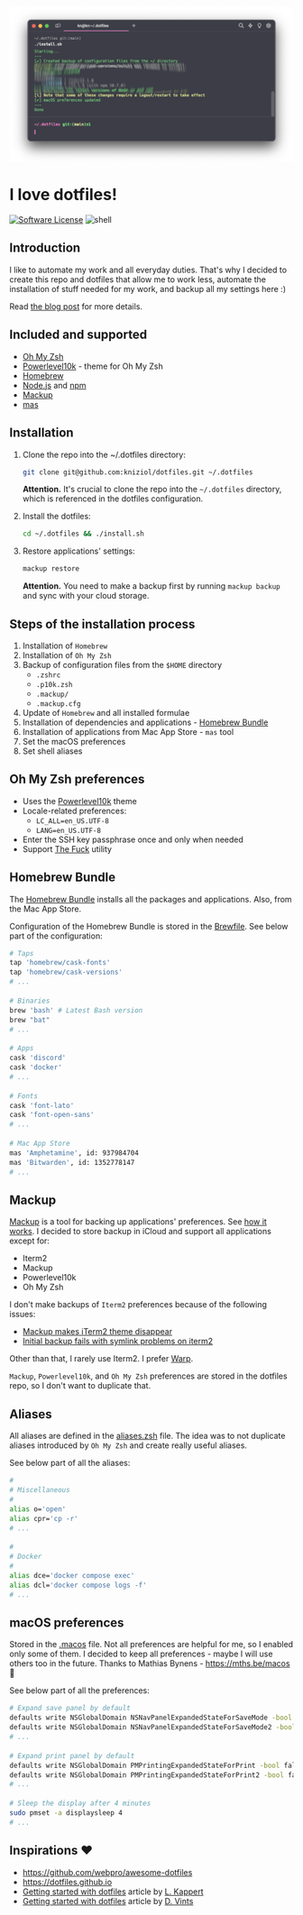 <img src="images/terminal.png" alt="Terminal">

# I love dotfiles!

[![Software License](https://img.shields.io/badge/license-MIT-green.svg)](./LICENSE)
![shell](https://img.shields.io/badge/Shell-Zsh-blue)

## Introduction

I like to automate my work and all everyday duties. That's why I decided to create this repo and dotfiles that allow me
to work less, automate the installation of stuff needed for my work, and backup all my settings here :)

Read [the blog post](https://niziol.me/2024/05/i-love-dotfiles/) for more details.

## Included and supported

- [Oh My Zsh](https://ohmyz.sh)
- [Powerlevel10k](https://github.com/romkatv/powerlevel10k) - theme for Oh My Zsh
- [Homebrew](https://brew.sh)
- [Node.js](https://nodejs.org) and [npm](https://www.npmjs.com)
- [Mackup](https://github.com/lra/mackup)
- [mas](https://github.com/mas-cli/mas)

## Installation

1. Clone the repo into the ~/.dotfiles directory:

    ```bash
    git clone git@github.com:kniziol/dotfiles.git ~/.dotfiles
    ```

   **Attention.**
   It's crucial to clone the repo into the `~/.dotfiles` directory, which is referenced in the dotfiles configuration.


2. Install the dotfiles:

    ```bash
    cd ~/.dotfiles && ./install.sh
    ```

3. Restore applications' settings:

    ```bash
    mackup restore
    ```

   **Attention.**
   You need to make a backup first by running `mackup backup` and sync with your cloud storage.

## Steps of the installation process

1. Installation of `Homebrew`
2. Installation of `Oh My Zsh`
3. Backup of configuration files from the `$HOME` directory
    - `.zshrc`
    - `.p10k.zsh`
    - `.mackup/`
    - `.mackup.cfg`
4. Update of `Homebrew` and all installed formulae
5. Installation of dependencies and applications - [Homebrew Bundle](https://github.com/Homebrew/homebrew-bundle)
6. Installation of applications from Mac App Store - `mas` tool
7. Set the macOS preferences
8. Set shell aliases

## Oh My Zsh preferences

- Uses the [Powerlevel10k](https://github.com/romkatv/powerlevel10k) theme
- Locale-related preferences:
    - `LC_ALL=en_US.UTF-8`
    - `LANG=en_US.UTF-8`
- Enter the SSH key passphrase once and only when needed
- Support [The Fuck](https://github.com/nvbn/thefuck) utility

## Homebrew Bundle

The [Homebrew Bundle](https://github.com/Homebrew/homebrew-bundle) installs all the packages and applications.
Also, from the Mac App Store.

Configuration of the Homebrew Bundle is stored in the [Brewfile](./Brewfile). See below part of the configuration:

```bash
# Taps
tap 'homebrew/cask-fonts'
tap 'homebrew/cask-versions'
# ...

# Binaries
brew 'bash' # Latest Bash version
brew "bat"
# ...

# Apps
cask 'discord'
cask 'docker'
# ...

# Fonts
cask 'font-lato'
cask 'font-open-sans'
# ...

# Mac App Store
mas 'Amphetamine', id: 937984704
mas 'Bitwarden', id: 1352778147
# ...
```

## Mackup

[Mackup](https://github.com/lra/mackup) is a tool for backing up applications' preferences. See
[how it works](https://github.com/lra/mackup?tab=readme-ov-file#bullsht-what-does-it-really-do-to-my-files). I decided
to store backup in iCloud and support all applications except for:

- Iterm2
- Mackup
- Powerlevel10k
- Oh My Zsh

I don't make backups of `Iterm2` preferences because of the following issues:

- [Mackup makes iTerm2 theme disappear](https://github.com/lra/mackup/issues/1916)
- [Initial backup fails with symlink problems on iterm2](https://github.com/lra/mackup/issues/1925)

Other than that, I rarely use Iterm2. I prefer [Warp](https://www.warp.dev/).

`Mackup`, `Powerlevel10k`, and `Oh My Zsh` preferences are stored in the dotfiles repo, so I don't want to duplicate
that.

## Aliases

All aliases are defined in the [aliases.zsh](./aliases.zsh) file. The idea was to not duplicate aliases introduced by
`Oh My Zsh` and create really useful aliases.

See below part of all the aliases:

```bash
#
# Miscellaneous
#
alias o='open'
alias cpr='cp -r'
# ...

#
# Docker
#
alias dce='docker compose exec'
alias dcl='docker compose logs -f'
# ...
```

## macOS preferences

Stored in the [.macos](./.macos) file. Not all preferences are helpful for me, so I enabled only some of them. I decided
to keep all preferences - maybe I will use others too in the future.
Thanks to Mathias Bynens - https://mths.be/macos 💪

See below part of all the preferences:

```bash
# Expand save panel by default
defaults write NSGlobalDomain NSNavPanelExpandedStateForSaveMode -bool true
defaults write NSGlobalDomain NSNavPanelExpandedStateForSaveMode2 -bool true
# ...

# Expand print panel by default
defaults write NSGlobalDomain PMPrintingExpandedStateForPrint -bool false
defaults write NSGlobalDomain PMPrintingExpandedStateForPrint2 -bool false
# ...

# Sleep the display after 4 minutes
sudo pmset -a displaysleep 4
# ...
```

## Inspirations ❤️

- https://github.com/webpro/awesome-dotfiles
- https://dotfiles.github.io
- [Getting started with dotfiles](https://www.webpro.nl/articles/getting-started-with-dotfiles) article
  by [L. Kappert](https://github.com/webpro)
- [Getting started with dotfiles](https://driesvints.com/blog/getting-started-with-dotfiles/) article
  by [D. Vints](https://github.com/driesvints)
